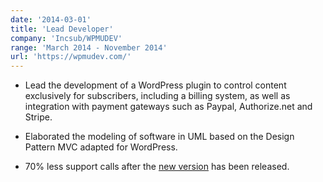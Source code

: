 ```yaml
---
date: '2014-03-01'
title: 'Lead Developer'
company: 'Incsub/WPMUDEV'
range: 'March 2014 - November 2014'
url: 'https://wpmudev.com/'
---
```


- Lead the development of a WordPress plugin to control content exclusively for subscribers, including a billing system, as well as integration with payment gateways such as Paypal, Authorize.net and Stripe.

- Elaborated the modeling of software in UML based on the Design Pattern MVC adapted for WordPress.

- 70% less support calls after the [new version](https://github.com/wpmudev/membership-2) has been released.